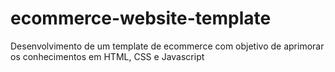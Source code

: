 # ecommerce-website-template
Desenvolvimento de um template de ecommerce com objetivo de aprimorar os conhecimentos em HTML, CSS e Javascript
